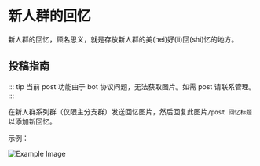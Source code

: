 # 新人群的回忆

新人群的回忆，顾名思义，就是存放新人群的美(hei)好(li)回(shi)忆的地方。

## 投稿指南

::: tip
当前 post 功能由于 bot 协议问题，无法获取图片。如需 post 请联系管理。
:::

在新人群系列群（仅限主分支群）发送回忆图片，然后回复此图片`/post 回忆标题`以添加新回忆。

示例：

![Example Image](/images/post-memory-example-2.75x.jpg)
